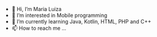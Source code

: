 - 👋 Hi, I’m Maria Luiza
- 👀 I’m interested in Mobile programming
- 🌱 I’m currently learning Java, Kotlin, HTML, PHP and C++
- 📫 How to reach me ...

<!---
stxrkwas/stxrkwas is a ✨ special ✨ repository because its `README.md` (this file) appears on your GitHub profile.
You can click the Preview link to take a look at your changes.
--->
